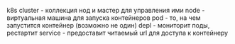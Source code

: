 k8s cluster - коллекция нод и мастер для управления ими
node - виртуальная машина для запуска контейнеров
pod - то, на чем запустится контейнер (возможно не один)
depl - мониторит поды, рестартит
service - предоставит читаемый url для доступа к контейнеру
